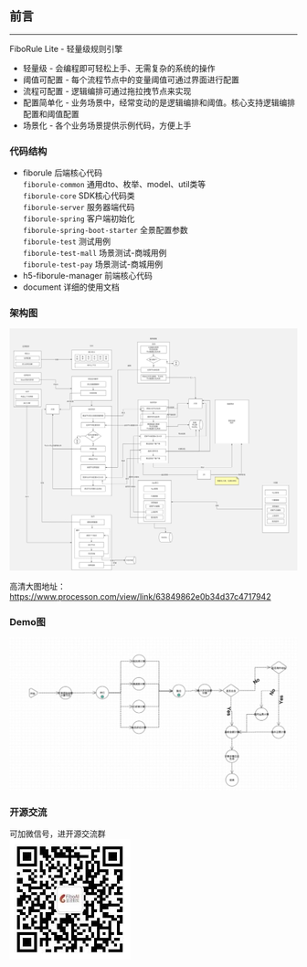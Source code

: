 ## 前言
- - -
FiboRule Lite - 轻量级规则引擎<br>
* 轻量级 - 会编程即可轻松上手、无需复杂的系统的操作
* 阈值可配置 - 每个流程节点中的变量阈值可通过界面进行配置
* 流程可配置 - 逻辑编排可通过拖拉拽节点来实现
* 配置简单化 - 业务场景中，经常变动的是逻辑编排和阈值。核心支持逻辑编排配置和阈值配置
* 场景化 - 各个业务场景提供示例代码，方便上手

### 代码结构
* fiborule 后端核心代码  
  `fiborule-common` 通用dto、枚举、model、util类等  
  `fiborule-core` SDK核心代码类  
  `fiborule-server` 服务器端代码  
  `fiborule-spring` 客户端初始化  
  `fiborule-spring-boot-starter` 全景配置参数  
  `fiborule-test` 测试用例  
  `fiborule-test-mall` 场景测试-商城用例  
  `fiborule-test-pay` 场景测试-商城用例
* h5-fiborule-manager 前端核心代码
* document 详细的使用文档

### 架构图
![架构图](images/arch.jpg)

高清大图地址：
https://www.processon.com/view/link/63849862e0b34d37c4717942

### Demo图
![Demo图](images/demo.jpg)

### 开源交流
可加微信号，进开源交流群  
![二维码](images/code_weixin.jpg)